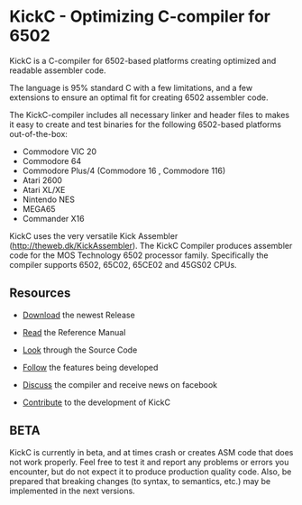 # KickC - Optimizing C-compiler for 6502  

KickC is a C-compiler for 6502-based platforms creating optimized and readable assembler code.

The language is 95% standard C with a few limitations, and a few extensions to ensure an optimal fit for creating 6502 assembler code.

The KickC-compiler includes all necessary linker and header files to makes it easy to create and test binaries for the following 6502-based platforms out-of-the-box:
- Commodore VIC 20
- Commodore 64
- Commodore Plus/4 (Commodore 16 ,  Commodore 116)
- Atari 2600
- Atari XL/XE 
- Nintendo NES
- MEGA65
- Commander X16

KickC uses the very versatile Kick Assembler (http://theweb.dk/KickAssembler). The KickC Compiler produces assembler code for the MOS Technology 6502 processor family. Specifically the compiler supports 6502, 65C02, 65CE02 and 45GS02 CPUs.

## Resources

* [Download](https://gitlab.com/camelot/kickc/-/releases) the newest Release 

* [Read](https://docs.google.com/document/d/1JE-Lt5apM-g4tZN3LS4TDbPKYgXuBz294enS9Oc4HXM/edit?usp=sharing) the Reference Manual

* [Look](https://gitlab.com/camelot/kickc/tree/master) through the Source Code

* [Follow](https://gitlab.com/camelot/kickc/issues) the features being developed

* [Discuss](https://www.facebook.com/groups/302286200587943/) the compiler and receive news on facebook

* [Contribute](https://gitlab.com/camelot/kickc/blob/master/CONTRIBUTING.md) to the development of KickC 

## BETA

KickC is currently in beta, and at times crash or creates ASM code that does not work properly. 
Feel free to test it and report any problems or errors you encounter, but do not expect it to produce production quality code.
Also, be prepared that breaking changes (to syntax, to semantics, etc.) may be implemented in the next versions.